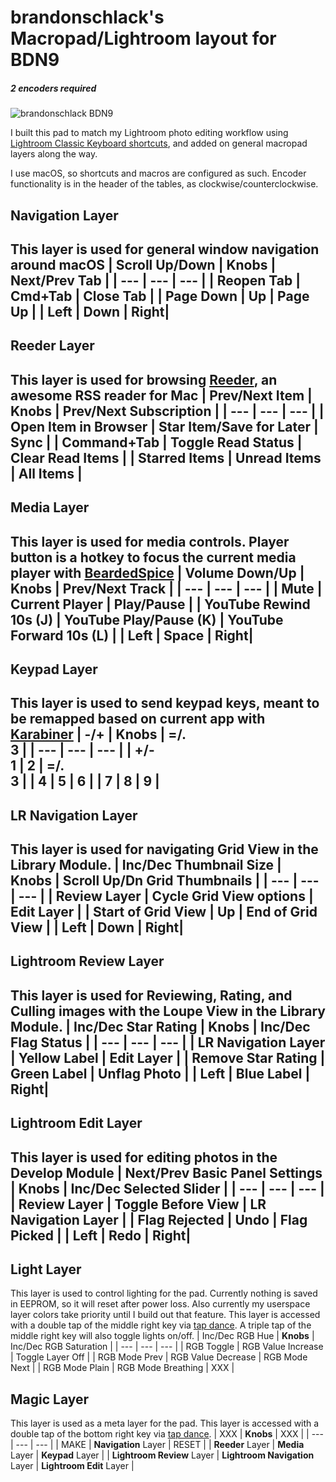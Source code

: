 # brandonschlack's Macropad/Lightroom layout for BDN9
##### 2 encoders required

![brandonschlack BDN9](https://i.imgur.com/pai9M0m.jpg)

I built this pad to match my Lightroom photo editing workflow using
[Lightroom Classic Keyboard shortcuts](https://helpx.adobe.com/lightroom-classic/help/keyboard-shortcuts.html), and added on general macropad layers along the way.

I use macOS, so shortcuts and macros are configured as such. Encoder functionality is in the header of the tables, as clockwise/counterclockwise.

## Navigation Layer
This layer is used for general window navigation around macOS
| Scroll Up/Down | **Knobs** | Next/Prev Tab |
| --- | --- | --- |
| Reopen Tab | Cmd+Tab | Close Tab |
| Page Down | Up | Page Up |
| Left | Down | Right|
---

## Reeder Layer
This layer is used for browsing [Reeder](https://reederapp.com/), an awesome RSS reader for Mac
| Prev/Next Item | **Knobs** | Prev/Next Subscription |
| --- | --- | --- |
| Open Item in Browser | Star Item/Save for Later | Sync  |
| Command+Tab | Toggle Read Status | Clear Read Items |
| Starred Items | Unread Items | All Items |
---

## Media Layer
This layer is used for media controls. Player button is a hotkey to focus the current media player with [BeardedSpice](https://beardedspice.github.io/)
| Volume Down/Up | **Knobs** | Prev/Next Track |
| --- | --- | --- |
| Mute | Current Player | Play/Pause |
| YouTube Rewind 10s (J) | YouTube Play/Pause (K) | YouTube Forward 10s (L) |
| Left | Space | Right|
---

## Keypad Layer
This layer is used to send keypad keys, meant to be remapped based on current app with [Karabiner](https://pqrs.org/osx/karabiner/)
| -/+ | **Knobs** | =/.<br>**3**  |
| --- | --- | --- |
| +/-<br>**1** | 2 | =/.<br>**3**  |
| 4 | 5 | 6 |
| 7 | 8 | 9 |
---

## LR Navigation Layer
This layer is used for navigating Grid View in the Library Module.
| Inc/Dec Thumbnail Size | **Knobs** | Scroll Up/Dn Grid Thumbnails |
| --- | --- | --- |
| Review Layer | Cycle Grid View options | Edit Layer |
| Start of Grid View | Up | End of Grid View |
| Left | Down | Right|
---

## Lightroom Review Layer
This layer is used for Reviewing, Rating, and Culling images with the Loupe View in the Library Module.
| Inc/Dec Star Rating | **Knobs** | Inc/Dec Flag Status |
| --- | --- | --- |
| LR Navigation Layer | Yellow Label | Edit Layer |
| Remove Star Rating | Green Label | Unflag Photo |
| Left | Blue Label | Right|
---

## Lightroom Edit Layer
This layer is used for editing photos in the Develop Module
| Next/Prev Basic Panel Settings | **Knobs** | Inc/Dec Selected Slider |
| --- | --- | --- |
| Review Layer | Toggle Before View | LR Navigation Layer  |
| Flag Rejected | Undo | Flag Picked |
| Left | Redo | Right|
---

## Light Layer
This layer is used to control lighting for the pad. Currently nothing is saved in EEPROM, so it will reset after power loss. Also currently my userspace layer colors take priority until I build out that feature. This layer is accessed with a double tap of the middle right key via [tap dance](https://docs.qmk.fm/#/feature_tap_dance). A triple tap of the middle right key will also toggle lights on/off.
| Inc/Dec RGB Hue | **Knobs** | Inc/Dec RGB Saturation |
| --- | --- | --- |
| RGB Toggle | RGB Value Increase | Toggle Layer Off |
| RGB Mode Prev | RGB Value Decrease | RGB Mode Next |
| RGB Mode Plain | RGB Mode Breathing | XXX |

## Magic Layer
This layer is used as a meta layer for the pad. This layer is accessed with a double tap of the bottom right key via [tap dance](https://docs.qmk.fm/#/feature_tap_dance).
| XXX | **Knobs** | XXX |
| --- | --- | --- |
| MAKE | **Navigation** Layer | RESET |
| **Reeder** Layer | **Media** Layer | **Keypad** Layer |
| **Lightroom Review** Layer | **Lightroom Navigation** Layer | **Lightroom Edit** Layer |
